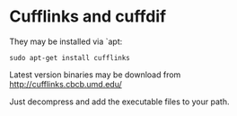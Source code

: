 Cufflinks and cuffdif
=====================


They may be installed via `apt:

    sudo apt-get install cufflinks



Latest version binaries may be download from 
<http://cufflinks.cbcb.umd.edu/>

Just decompress and add the executable files to your path. 
